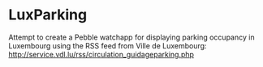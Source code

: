 # LuxParking
Attempt to create a Pebble watchapp for displaying parking occupancy in Luxembourg using the RSS feed from Ville de Luxembourg: http://service.vdl.lu/rss/circulation_guidageparking.php

